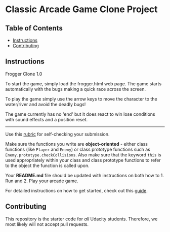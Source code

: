# Classic Arcade Game Clone Project

## Table of Contents

- [Instructions](#instructions)
- [Contributing](#contributing)

## Instructions

Frogger Clone 1.0

To start the game, simply load the frogger.html web page. The game starts automatically with the bugs making a quick race across the screen.

To play the game simply use the arrow keys to move the character to the water/river and avoid the deadly bugs!

The game currently has no 'end' but it does react to win lose conditions with sound effects and a position reset.

-------------------------------------------------------------------------------

Use this [rubric](https://review.udacity.com/#!/rubrics/15/view) for self-checking your submission.

Make sure the functions you write are **object-oriented** - either class functions (like `Player` and `Enemy`) or class prototype functions such as `Enemy.prototype.checkCollisions`. Also make sure that the keyword `this` is used appropriately within your class and class prototype functions to refer to the object the function is called upon.

Your **README.md** file should be updated with instructions on both how to 1. Run and 2. Play your arcade game.

For detailed instructions on how to get started, check out this [guide](https://docs.google.com/document/d/1v01aScPjSWCCWQLIpFqvg3-vXLH2e8_SZQKC8jNO0Dc/pub?embedded=true).

## Contributing

This repository is the starter code for _all_ Udacity students. Therefore, we most likely will not accept pull requests.
